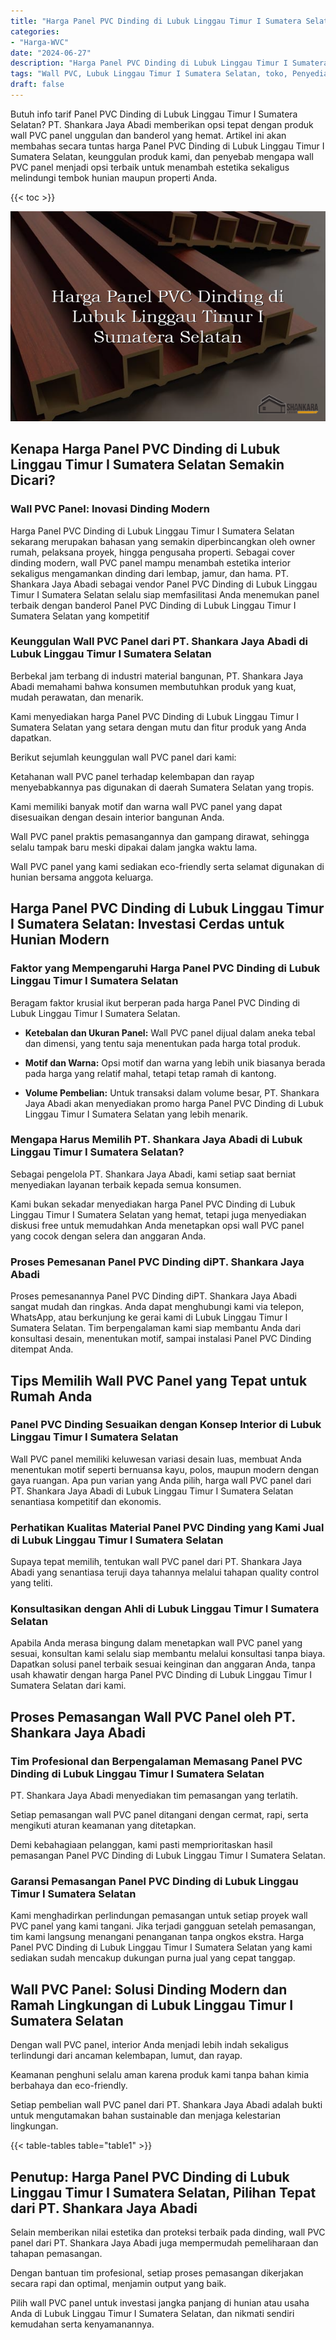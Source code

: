 ```yaml
---
title: "Harga Panel PVC Dinding di Lubuk Linggau Timur I Sumatera Selatan"
categories: 
- "Harga-WVC"
date: "2024-06-27"
description: "Harga Panel PVC Dinding di Lubuk Linggau Timur I Sumatera Selatan untuk rumah, office, dan toko. Material berkualitas, pilihan motif, pilihan warna modern, dengan layanan instalasi dikerjakan oleh tim berpengalaman serta kepastian resmi!|Servis penyediaan Panel PVC Dinding di Lubuk Linggau Timur I Sumatera Selatan untuk keperluan tempat tinggal, perkantoran, maupun gerai, beserta material berkualitas dan penempatan oleh tenaga ahli berpengalaman dan kepastian resmi.|Pilihan Panel PVC Dinding di Lubuk Linggau Timur I Sumatera Selatan yang andal untuk rumah, perkantoran, dan gerai, bersama produk terbaik dan penempatan ditangani oleh teknisi profesional serta kepastian resmi.|Penjualan Panel PVC Dinding di Lubuk Linggau Timur I Sumatera Selatan untuk rumah, perkantoran, dan gerai, dengan material unggulan dan instalasi oleh tim profesional, disertai beserta jaminan resmi.}"
tags: "Wall PVC, Lubuk Linggau Timur I Sumatera Selatan, toko, Penyedia, distributor"
draft: false
---
```


Butuh info tarif Panel PVC Dinding di Lubuk Linggau Timur I Sumatera Selatan? PT. Shankara Jaya Abadi memberikan opsi tepat dengan produk wall PVC panel unggulan dan banderol yang hemat. Artikel ini akan membahas secara tuntas harga Panel PVC Dinding di Lubuk Linggau Timur I Sumatera Selatan, keunggulan produk kami, dan penyebab mengapa wall PVC panel menjadi opsi terbaik untuk menambah estetika sekaligus melindungi tembok hunian maupun properti Anda.

{{< toc >}}

![Harga Panel PVC Dinding di Lubuk Linggau Timur I Sumatera Selatan](/images/Harga-WVC/Harga-Panel-PVC-Dinding-di-Lubuk-Linggau-Timur-I-Sumatera-Selatan.png)


## Kenapa Harga Panel PVC Dinding di Lubuk Linggau Timur I Sumatera Selatan Semakin Dicari?

### Wall PVC Panel: Inovasi Dinding Modern

Harga Panel PVC Dinding di Lubuk Linggau Timur I Sumatera Selatan sekarang merupakan bahasan yang semakin diperbincangkan oleh owner rumah, pelaksana proyek, hingga pengusaha properti. Sebagai cover dinding modern, wall PVC panel mampu menambah estetika interior sekaligus mengamankan dinding dari lembap, jamur, dan hama. PT. Shankara Jaya Abadi sebagai vendor Panel PVC Dinding di Lubuk Linggau Timur I Sumatera Selatan selalu siap memfasilitasi Anda menemukan panel terbaik dengan banderol Panel PVC Dinding di Lubuk Linggau Timur I Sumatera Selatan yang kompetitif

### Keunggulan Wall PVC Panel dari PT. Shankara Jaya Abadi di Lubuk Linggau Timur I Sumatera Selatan

Berbekal jam terbang di industri material bangunan, PT. Shankara Jaya Abadi memahami bahwa konsumen membutuhkan produk yang kuat, mudah perawatan, dan menarik.

Kami menyediakan harga Panel PVC Dinding di Lubuk Linggau Timur I Sumatera Selatan yang setara dengan mutu dan fitur produk yang Anda dapatkan.

Berikut sejumlah keunggulan wall PVC panel dari kami:

Ketahanan wall PVC panel terhadap kelembapan dan rayap menyebabkannya pas digunakan di daerah Sumatera Selatan yang tropis.

Kami memiliki banyak motif dan warna wall PVC panel yang dapat disesuaikan dengan desain interior bangunan Anda.

Wall PVC panel praktis pemasangannya dan gampang dirawat, sehingga selalu tampak baru meski dipakai dalam jangka waktu lama.

Wall PVC panel yang kami sediakan eco-friendly serta selamat digunakan di hunian bersama anggota keluarga.

## Harga Panel PVC Dinding di Lubuk Linggau Timur I Sumatera Selatan: Investasi Cerdas untuk Hunian Modern

### Faktor yang Mempengaruhi Harga Panel PVC Dinding di Lubuk Linggau Timur I Sumatera Selatan

Beragam faktor krusial ikut berperan pada harga Panel PVC Dinding di Lubuk Linggau Timur I Sumatera Selatan.

- **Ketebalan dan Ukuran Panel:** Wall PVC panel dijual dalam aneka tebal dan dimensi, yang tentu saja menentukan pada harga total produk.

- **Motif dan Warna:** Opsi motif dan warna yang lebih unik biasanya berada pada harga yang relatif mahal, tetapi tetap ramah di kantong.

- **Volume Pembelian:** Untuk transaksi dalam volume besar, PT. Shankara Jaya Abadi akan menyediakan promo harga Panel PVC Dinding di Lubuk Linggau Timur I Sumatera Selatan yang lebih menarik.

### Mengapa Harus Memilih PT. Shankara Jaya Abadi di Lubuk Linggau Timur I Sumatera Selatan?

Sebagai pengelola PT. Shankara Jaya Abadi, kami setiap saat berniat menyediakan layanan terbaik kepada semua konsumen.

Kami bukan sekadar menyediakan harga Panel PVC Dinding di Lubuk Linggau Timur I Sumatera Selatan yang hemat, tetapi juga menyediakan diskusi free untuk memudahkan Anda menetapkan opsi wall PVC panel yang cocok dengan selera dan anggaran Anda.

### Proses Pemesanan Panel PVC Dinding diPT. Shankara Jaya Abadi

Proses pemesanannya Panel PVC Dinding diPT. Shankara Jaya Abadi sangat mudah dan ringkas. Anda dapat menghubungi kami via telepon, WhatsApp, atau berkunjung ke gerai kami di Lubuk Linggau Timur I Sumatera Selatan. Tim berpengalaman kami siap membantu Anda dari konsultasi desain, menentukan motif, sampai instalasi Panel PVC Dinding ditempat Anda.

## Tips Memilih Wall PVC Panel yang Tepat untuk Rumah Anda

### Panel PVC Dinding Sesuaikan dengan Konsep Interior di Lubuk Linggau Timur I Sumatera Selatan

Wall PVC panel memiliki keluwesan variasi desain luas, membuat Anda menentukan motif seperti bernuansa kayu, polos, maupun modern dengan gaya ruangan. Apa pun varian yang Anda pilih, harga wall PVC panel dari PT. Shankara Jaya Abadi di Lubuk Linggau Timur I Sumatera Selatan senantiasa kompetitif dan ekonomis.

### Perhatikan Kualitas Material Panel PVC Dinding yang Kami Jual di Lubuk Linggau Timur I Sumatera Selatan

Supaya tepat memilih, tentukan wall PVC panel dari PT. Shankara Jaya Abadi yang senantiasa teruji daya tahannya melalui tahapan quality control yang teliti.

### Konsultasikan dengan Ahli di Lubuk Linggau Timur I Sumatera Selatan

Apabila Anda merasa bingung dalam menetapkan wall PVC panel yang sesuai, konsultan kami selalu siap membantu melalui konsultasi tanpa biaya. Dapatkan solusi panel terbaik sesuai keinginan dan anggaran Anda, tanpa usah khawatir dengan harga Panel PVC Dinding di Lubuk Linggau Timur I Sumatera Selatan dari kami.

## Proses Pemasangan Wall PVC Panel oleh PT. Shankara Jaya Abadi

### Tim Profesional dan Berpengalaman Memasang Panel PVC Dinding di Lubuk Linggau Timur I Sumatera Selatan

PT. Shankara Jaya Abadi menyediakan tim pemasangan yang terlatih.

Setiap pemasangan wall PVC panel ditangani dengan cermat, rapi, serta mengikuti aturan keamanan yang ditetapkan.

Demi kebahagiaan pelanggan, kami pasti memprioritaskan hasil pemasangan Panel PVC Dinding di Lubuk Linggau Timur I Sumatera Selatan.

### Garansi Pemasangan Panel PVC Dinding di Lubuk Linggau Timur I Sumatera Selatan

Kami menghadirkan perlindungan pemasangan untuk setiap proyek wall PVC panel yang kami tangani. Jika terjadi gangguan setelah pemasangan, tim kami langsung menangani penanganan tanpa ongkos ekstra. Harga Panel PVC Dinding di Lubuk Linggau Timur I Sumatera Selatan yang kami sediakan sudah mencakup dukungan purna jual yang cepat tanggap.

## Wall PVC Panel: Solusi Dinding Modern dan Ramah Lingkungan di Lubuk Linggau Timur I Sumatera Selatan

Dengan wall PVC panel, interior Anda menjadi lebih indah sekaligus terlindungi dari ancaman kelembapan, lumut, dan rayap.

Keamanan penghuni selalu aman karena produk kami tanpa bahan kimia berbahaya dan eco-friendly.

Setiap pembelian wall PVC panel dari PT. Shankara Jaya Abadi adalah bukti untuk mengutamakan bahan sustainable dan menjaga kelestarian lingkungan.

{{< table-tables table="table1" >}}

## Penutup: Harga Panel PVC Dinding di Lubuk Linggau Timur I Sumatera Selatan, Pilihan Tepat dari PT. Shankara Jaya Abadi

Selain memberikan nilai estetika dan proteksi terbaik pada dinding, wall PVC panel dari PT. Shankara Jaya Abadi juga mempermudah pemeliharaan dan tahapan pemasangan.

Dengan bantuan tim profesional, setiap proses pemasangan dikerjakan secara rapi dan optimal, menjamin output yang baik.

Pilih wall PVC panel untuk investasi jangka panjang di hunian atau usaha Anda di Lubuk Linggau Timur I Sumatera Selatan, dan nikmati sendiri kemudahan serta kenyamanannya.